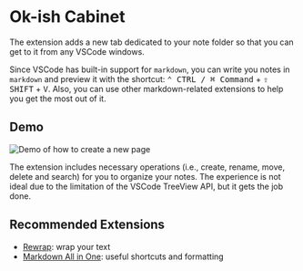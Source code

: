 # Ok-ish Cabinet

The extension adds a new tab dedicated to your note folder so that you can get to it from any VSCode windows.

Since VSCode has built-in support for `markdown`, you can write you notes in `markdown` and preview it with the
shortcut: <kbd>⌃ CTRL / ⌘ Command</kbd> + <kbd>⇧ SHIFT</kbd> + <kbd>V</kbd>. Also, you can use other markdown-related
extensions to help you get the most out of it.

## Demo

![Demo of how to create a new
page](https://raw.githubusercontent.com/kongdivin/okayish-cabinet-vscode-ext/master/demo/new-page.gif)

The extension includes necessary operations (i.e., create, rename, move, delete and search) for you to organize your notes.
The experience is not ideal due to the limitation of the VSCode TreeView API, but it gets the job done.

## Recommended Extensions

* [Rewrap](https://marketplace.visualstudio.com/items?itemName=stkb.rewrap): wrap your text
* [Markdown All in One](https://marketplace.visualstudio.com/items?itemName=yzhang.markdown-all-in-one): useful
  shortcuts and formatting
